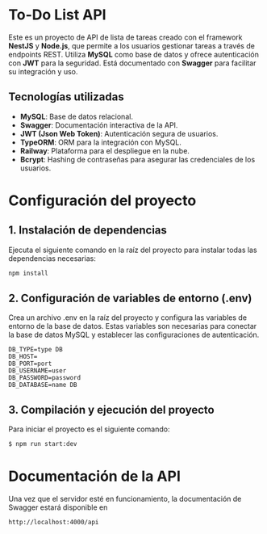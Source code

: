 # To-Do List API

Este es un proyecto de API de lista de tareas creado con el framework **NestJS** y **Node.js**, que permite a los usuarios gestionar tareas a través de endpoints REST. Utiliza **MySQL** como base de datos y ofrece autenticación con **JWT** para la seguridad. Está documentado con **Swagger** para facilitar su integración y uso.

## Tecnologías utilizadas

- **MySQL**: Base de datos relacional.
- **Swagger**: Documentación interactiva de la API.
- **JWT (Json Web Token)**: Autenticación segura de usuarios.
- **TypeORM**: ORM para la integración con MySQL.
- **Railway**: Plataforma para el despliegue en la nube.
- **Bcrypt**: Hashing de contraseñas para asegurar las credenciales de los usuarios.

# Configuración del proyecto

## 1. Instalación de dependencias

Ejecuta el siguiente comando en la raíz del proyecto para instalar todas las dependencias necesarias:

```bash
npm install
```

## 2. Configuración de variables de entorno (.env)

Crea un archivo .env en la raíz del proyecto y configura las variables de entorno de la base de datos. Estas variables son necesarias para conectar la base de datos MySQL y establecer las configuraciones de autenticación.
```
DB_TYPE=type DB
DB_HOST= 
DB_PORT=port
DB_USERNAME=user
DB_PASSWORD=password
DB_DATABASE=name DB
```

## 3. Compilación y ejecución del proyecto
Para iniciar el proyecto es el siguiente comando:
```bash
$ npm run start:dev
```
# Documentación de la API
Una vez que el servidor esté en funcionamiento, la documentación de Swagger estará disponible en
```
http://localhost:4000/api
```
